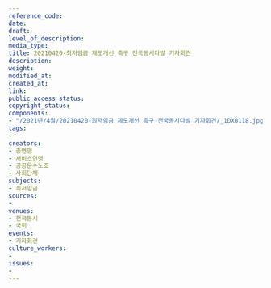 ```yaml
---
reference_code: 
date: 
draft: 
level_of_description: 
media_type: 
title: 20210420-최저임금 제도개선 촉구 전국동시다발 기자회견
description: 
weight: 
modified_at: 
created_at: 
link: 
public_access_status: 
copyright_status: 
components:
- "/2021년/4월/20210420-최저임금 제도개선 촉구 전국동시다발 기자회견/_1DX0118.jpg"
tags:
- 
creators:
- 총연맹
- 서비스연맹
- 공공운수노조
- 사회단체
subjects:
- 최저임금
sources:
- 
venues:
- 전국동시
- 국회
events:
- 기자회견
culture_workers:
- 
issues:
- 
---
```

